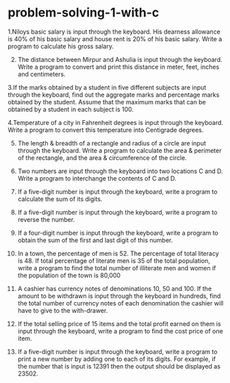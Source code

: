 # problem-solving-1-with-c

1.Niloys basic salary is input through the keyboard. His dearness allowance is 40% of his basic salary and house rent is 20% of his basic salary. Write a program to calculate his gross salary.

2. The distance between Mirpur and Ashulia is input through the keyboard. Write a program to convert and print this distance in meter, feet, inches and centimeters.

3.If the marks obtained by a student in five different subjects are input through the keyboard, find out the aggregate marks and percentage marks obtained by the student. Assume that the maximum marks that can be obtained by a student in each subject is 100.

4.Temperature of a city in Fahrenheit degrees is input through the keyboard. Write a program to convert this temperature into Centigrade degrees. 

5. The length & breadth of a rectangle and radius of a circle are input through the keyboard. Write a program to calculate the area & perimeter of the rectangle, and the area & circumference of the circle.

6. Two numbers are input through the keyboard into two locations C and D. Write a program to interchange the contents of C and D.

7. If a five-digit number is input through the keyboard, write a program to calculate the sum of its digits.

8. If a five-digit number is input through the keyboard, write a program to reverse the number.

9. If a four-digit number is input through the keyboard, write a program to obtain the sum of the first and last digit of this number.

10. In a town, the percentage of men is 52. The percentage of total literacy is 48. If total percentage of literate men is 35 of the total population, write a program to find the total number of illiterate men and women if the population of the town is 80,000

11. A cashier has currency notes of denominations 10, 50 and 100. If the amount to be withdrawn is input through the keyboard in hundreds, find the total number of currency notes of each denomination the cashier will have to give to the with-drawer.

12. If the total selling price of 15 items and the total profit earned on them is input through the keyboard, write a program to find the cost price of one item.

13. If a five-digit number is input through the keyboard, write a program to print a new number by adding one to each of its digits. For example, if the number that is input is 12391 then the output should be displayed as 23502.

